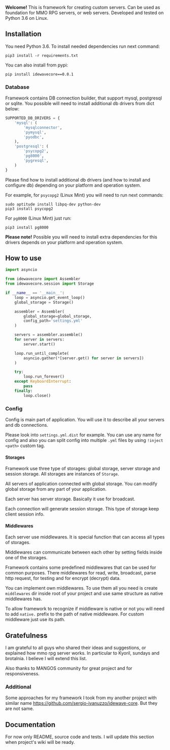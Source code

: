**Welcome!** This is framework for creating custom servers. Can be used as foundation for MMO RPG servers, or web servers. Developed and tested on Python 3.6 on Linux.

## Installation

You need Python 3.6. To install needed dependencies run next command:

```commandline
pip3 install -r requirements.txt
```

You can also install from pypi:

```commandline
pip install idewavecore==0.0.1
```

### Database

Framework contains DB connection builder, that support mysql, postgresql or sqlite. You possible will need to install additional db drivers from dict below:

```python
SUPPORTED_DB_DRIVERS = {
    'mysql': (
        'mysqlconnector',
        'pymysql',
        'pyodbc',
    ),
    'postgresql': (
        'psycopg2',
        'pg8000',
        'pygresql',
    )
}
```

Please find how to install additional db drivers (and how to install and configure db) depending on your platform and operation system.

For example, for `psycopg2` (Linux Mint) you will need to run next commands:

```commandline
sudo aptitude install libpq-dev python-dev
pip3 install psycopg2
```

For `pg8000` (Linux Mint) just run:

```commandline
pip3 install pg8000
```

**Please note!** Possible you will need to install extra dependencies for this drivers depends on your platform and operation system.

## How to use

```python
import asyncio

from idewavecore import Assembler
from idewavecore.session import Storage

if __name__ == '__main__':
    loop = asyncio.get_event_loop()
    global_storage = Storage()

    assembler = Assembler(
        global_storage=global_storage,
        config_path='settings.yml'
    )

    servers = assembler.assemble()
    for server in servers:
        server.start()

    loop.run_until_complete(
        asyncio.gather(*[server.get() for server in servers])
    )

    try:
        loop.run_forever()
    except KeyboardInterrupt:
        pass
    finally:
        loop.close()
```

### Config

Config is main part of application. You will use it to describe all your servers and db connections. 

Please look into `settings.yml.dist` for example. You can use any name for config and also you can split config into multiple `.yml` files by using `!inject <path>` custom tag.


#### Storages

Framework use three type of storages: global storage, server storage and session storage. All storages are instances of `Storage`.  

All servers of application connected with global storage. You can modify global storage from any part of your application.

Each server has server storage. Basically it use for broadcast.

Each connection will generate session storage. This type of storage keep client session info.


#### Middlewares

Each server use middlewares. It is special function that can access all types of storages. 

Middlewares can communicate between each other by setting fields inside one of the storages.

Framework contains some predefined middlewares that can be used for common purposes. There middlewares for read, write, broadcast, parse http request, for testing and for encrypt (decrypt) data.

You can implement own middlewares. To use them all you need is create `middlewares` dir inside root of your project and use same structure as native middlewares has.

To allow framework to recognize if middleware is native or not you will need to add `native.` prefix to the path of native middleware. For custom middleware just use its path.


## Gratefulness

I am grateful to all guys who shared their ideas and suggestions, or explained how mmo rpg server works. In particular to Kyoril, sundays and brotalnia. I believe I will extend this list.

Also thanks to MANGOS community for great project and for responsiveness.


### Additional

Some approaches for my framework I took from my another project with similar name https://github.com/sergio-ivanuzzo/idewave-core. But they are not same. 

## Documentation

For now only README, source code and tests. I will update this section when project's wiki will be ready.
